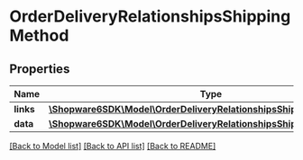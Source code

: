 # OrderDeliveryRelationshipsShippingMethod

## Properties
Name | Type | Description | Notes
------------ | ------------- | ------------- | -------------
**links** | [**\Shopware6SDK\Model\OrderDeliveryRelationshipsShippingMethodLinks**](OrderDeliveryRelationshipsShippingMethodLinks.md) |  | [optional] 
**data** | [**\Shopware6SDK\Model\OrderDeliveryRelationshipsShippingMethodData**](OrderDeliveryRelationshipsShippingMethodData.md) |  | [optional] 

[[Back to Model list]](../../README.md#documentation-for-models) [[Back to API list]](../../README.md#documentation-for-api-endpoints) [[Back to README]](../../README.md)

